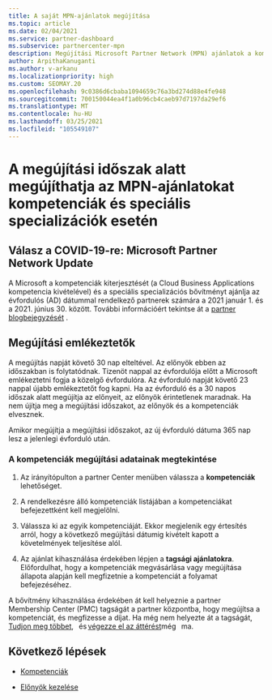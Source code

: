 ```yaml
---
title: A saját MPN-ajánlatok megújítása
ms.topic: article
ms.date: 02/04/2021
ms.service: partner-dashboard
ms.subservice: partnercenter-mpn
description: Megújítási Microsoft Partner Network (MPN) ajánlatok a kompetenciák és a speciális szakosodások számára – a megújítási időszak megkezdi a vásárlási dátum és egy nap évfordulóját.
author: ArpithaKanuganti
ms.author: v-arkanu
ms.localizationpriority: high
ms.custom: SEOMAY.20
ms.openlocfilehash: 9c0386d6cbaba1094659c76a3bd274d88e4fe948
ms.sourcegitcommit: 700150044ea4f1a0b96cb4caeb97d7197da29ef6
ms.translationtype: MT
ms.contentlocale: hu-HU
ms.lasthandoff: 03/25/2021
ms.locfileid: "105549107"
---
```

# <a name="renew-your-mpn-offers-for-competencies-and-advanced-specializations-during-the-renewal-window"></a>A megújítási időszak alatt megújíthatja az MPN-ajánlatokat kompetenciák és speciális specializációk esetén

## <a name="responding-to-covid-19-microsoft-partner-network-update"></a>Válasz a COVID-19-re: Microsoft Partner Network Update

A Microsoft a kompetenciák kiterjesztését (a Cloud Business Applications kompetencia kivételével) és a speciális specializációs bővítményt ajánlja az évfordulós (AD) dátummal rendelkező partnerek számára a 2021 január 1. és a 2021. június 30. között. További információért tekintse át a [partner blogbejegyzését](https://blogs.partner.microsoft.com/mpn/responding-to-covid-19-microsoft-partner-network/) .

## <a name="renewal-reminders"></a>Megújítási emlékeztetők

A megújítás napját követő 30 nap elteltével. Az előnyök ebben az időszakban is folytatódnak. Tizenöt nappal az évfordulója előtt a Microsoft emlékeztetni fogja a közelgő évfordulóra. Az évforduló napját követő 23 nappal újabb emlékeztetőt fog kapni. Ha az évforduló és a 30 napos időszak alatt megújítja az előnyeit, az előnyök érintetlenek maradnak. Ha nem újítja meg a megújítási időszakot, az előnyök és a kompetenciák elvesznek.

Amikor megújítja a megújítási időszakot, az új évforduló dátuma 365 nap lesz a jelenlegi évforduló után.

### <a name="how-to-view-competency-renewal-information"></a>A kompetenciák megújítási adatainak megtekintése

1. Az irányítópulton a partner Center menüben válassza a **kompetenciák** lehetőséget.  

2. A rendelkezésre álló kompetenciák listájában a kompetenciákat befejezettként kell megjelölni.  

3. Válassza ki az egyik kompetenciáját. Ekkor megjelenik egy értesítés arról, hogy a következő megújítási dátumig kivételt kapott a követelmények teljesítése alól.

4. Az ajánlat kihasználása érdekében lépjen a **tagsági ajánlatokra**. Előfordulhat, hogy a kompetenciák megvásárlása vagy megújítása állapota alapján kell megfizetnie a kompetenciát a folyamat befejezéséhez.

A bővítmény kihasználása érdekében át kell helyeznie a partner Membership Center (PMC) tagságát a partner központba, hogy megújítsa a kompetenciát, és megfizesse a díjat. Ha még nem helyezte át a tagságát, [Tudjon meg többet](prepare-pmc-pc-migration.md),   és [végezze el az áttérést](https://partners.microsoft.com/partnerprogram/Welcome.aspx)még   ma.  

## <a name="next-steps"></a>Következő lépések

- [Kompetenciák](learn-about-competencies.md)

- [Előnyök kezelése](manage-your-partner-network-benefits.md)

